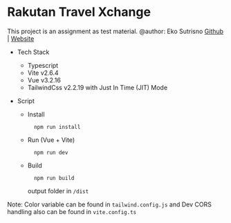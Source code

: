 # Rakutan Travel Xchange

This project is an assignment as test material.
@author: Eko Sutrisno [Github](https://github.com/ekosutrisno) | [Website](https://ekosutrisno.netlify.app/)

- Tech Stack
  - Typescript
  - Vite v2.6.4
  - Vue v3.2.16
  - TailwindCss v2.2.19 with Just In Time (JIT) Mode

- Script

  - Install

    ```shell
      npm run install
    ```

  - Run (Vue + Vite)

    ```shell
      npm run dev
    ```

  - Build

    ```shell
      npm run build
    ```

    output folder in `/dist`

Note: Color variable can be found in `tailwind.config.js` and Dev CORS handling also can be found in `vite.config.ts`
